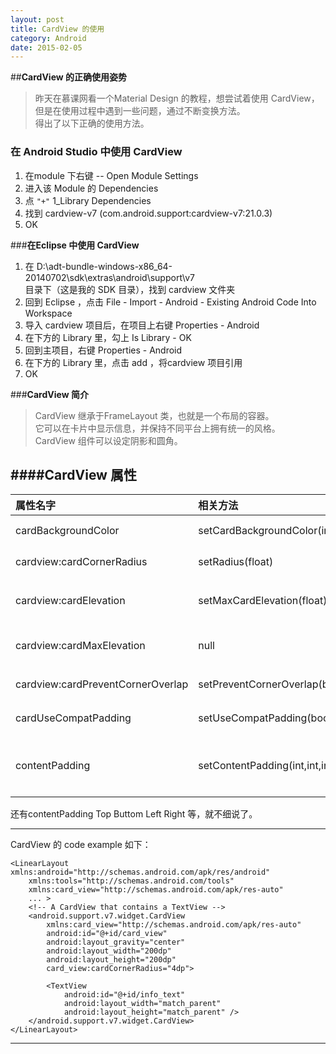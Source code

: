 ```yaml
---
layout: post
title: CardView 的使用
category: Android
date: 2015-02-05
---
```


##**CardView 的正确使用姿势**    

>昨天在慕课网看一个Material Design 的教程，想尝试着使用 CardView，   
但是在使用过程中遇到一些问题，通过不断变换方法。   
得出了以下正确的使用方法。   

### **在 Android Studio 中使用 CardView**   

<!-- more -->   

1. 在module 下右键 -- Open Module Settings   
2. 进入该 Module 的 Dependencies    
3. 点 `"+"` 1_Library Dependencies   
4. 找到 cardview-v7 (com.android.support:cardview-v7:21.0.3)    
5. OK    


###**在Eclipse 中使用 CardView**    

1. 在 D:\adt-bundle-windows-x86_64-20140702\sdk\extras\android\support\v7     
目录下（这是我的 SDK 目录），找到 cardview 文件夹    
2. 回到 Eclipse ，点击 File - Import - Android - Existing Android Code Into Workspace     
3. 导入 cardview 项目后，在项目上右键 Properties - Android    
4. 在下方的 Library 里，勾上 Is Library - OK    
5. 回到主项目，右键 Properties - Android     
6. 在下方的 Library 里，点击 add ，将cardview 项目引用    
7. OK    

###**CardView 简介**    

> CardView 继承于FrameLayout 类，也就是一个布局的容器。   
> 它可以在卡片中显示信息，并保持不同平台上拥有统一的风格。     
> CardView 组件可以设定阴影和圆角。     

####**CardView 属性**    
-

| 属性名字|     相关方法|   属性描述|
| :-------- | :--------| :------ |
| cardBackgroundColor |setCardBackgroundColor(int) |  CardView 背景颜色  |
| cardview:cardCornerRadius | setRadius(float) | CardView 圆角半径 |
| cardview:cardElevation | setMaxCardElevation(float) | CardView 高度（阴影）|
| cardview:cardMaxElevation | null |　CardView 最大高度 |
| cardview:cardPreventCornerOverlap|setPreventCornerOverlap(boolean)|防止圆角重叠|
| cardUseCompatPadding | setUseCompatPadding(boolean)|不懂，顾名思义吧|
| contentPadding | setContentPadding(int,int,int,int)|CardView与子控件之间的内边距|  

还有contentPadding Top Buttom Left Right 等，就不细说了。   

- - - - - - - - - -     


CardView 的 code example 如下：   

	<LinearLayout xmlns:android="http://schemas.android.com/apk/res/android"
		xmlns:tools="http://schemas.android.com/tools"
		xmlns:card_view="http://schemas.android.com/apk/res-auto"
		... >
		<!-- A CardView that contains a TextView -->
		<android.support.v7.widget.CardView
			xmlns:card_view="http://schemas.android.com/apk/res-auto"
			android:id="@+id/card_view"
			android:layout_gravity="center"
			android:layout_width="200dp"
			android:layout_height="200dp"
			card_view:cardCornerRadius="4dp">

			<TextView
				android:id="@+id/info_text"
				android:layout_width="match_parent"
				android:layout_height="match_parent" />
		</android.support.v7.widget.CardView>
	</LinearLayout>

- - - - - - - - - -    
